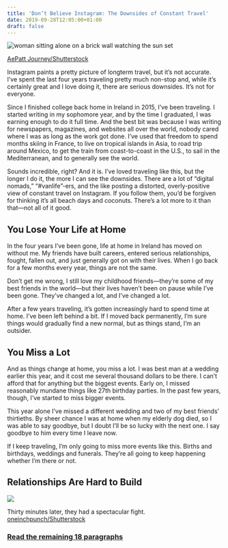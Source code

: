 ```yaml
---
title: 'Don’t Believe Instagram: The Downsides of Constant Travel'
date: 2019-09-28T12:05:00+01:00
draft: false
---
```


![woman sitting alone on a brick wall watching the sun set](https://www.lifesavvy.com/p/uploads/2019/09/4bc2d343.jpg)

[AePatt Journey/Shutterstock](https://www.shutterstock.com/image-photo/silhouette-young-woman-sitting-alone-on-1074192077)

Instagram paints a pretty picture of longterm travel, but it’s not accurate. I’ve spent the last four years traveling pretty much non-stop and, while it’s certainly great and I love doing it, there are serious downsides. It’s not for everyone.

Since I finished college back home in Ireland in 2015, I’ve been traveling. I started writing in my sophomore year, and by the time I graduated, I was earning enough to do it full time. And the best bit was because I was writing for newspapers, magazines, and websites all over the world, nobody cared where I was as long as the work got done. I’ve used that freedom to spend months skiing in France, to live on tropical islands in Asia, to road trip around Mexico, to get the train from coast-to-coast in the U.S., to sail in the Mediterranean, and to generally see the world.

Sounds incredible, right? And it is. I’ve loved traveling like this, but the longer I do it, the more I can see the downsides. There are a lot of “digital nomads,” “#vanlife”-ers, and the like posting a distorted, overly-positive view of constant travel on Instagram. If you follow them, you’d be forgiven for thinking it’s all beach days and coconuts. There’s a lot more to it than that—not all of it good.

You Lose Your Life at Home
--------------------------

In the four years I’ve been gone, life at home in Ireland has moved on without me. My friends have built careers, entered serious relationships, fought, fallen out, and just generally got on with their lives. When I go back for a few months every year, things are not the same.

Don’t get me wrong, I still love my childhood friends—they’re some of my best friends in the world—but their lives haven’t been on pause while I’ve been gone. They’ve changed a lot, and I’ve changed a lot.

After a few years traveling, it’s gotten increasingly hard to spend time at home. I’ve been left behind a bit. If I moved back permanently, I’m sure things would gradually find a new normal, but as things stand, I’m an outsider.

You Miss a Lot
--------------

And as things change at home, you miss a lot. I was best man at a wedding earlier this year, and it cost me several thousand dollars to be there. I can’t afford that for anything but the biggest events. Early on, I missed reasonably mundane things like 27th birthday parties. In the past few years, though, I’ve started to miss bigger events.

This year alone I’ve missed a different wedding and two of my best friends’ thirtieths. By sheer chance I was at home when my elderly dog died, so I was able to say goodbye, but I doubt I’ll be so lucky with the next one. I say goodbye to him every time I leave now.

If I keep traveling, I’m only going to miss more events like this. Births and birthdays, weddings and funerals. They’re all going to keep happening whether I’m there or not.

Relationships Are Hard to Build
-------------------------------

![](https://www.lifesavvy.com/p/uploads/2019/09/c5f6885b.jpg)

Thirty minutes later, they had a spectacular fight. [oneinchpunch/Shutterstock](https://www.shutterstock.com/image-photo/young-couple-colosseum-rome-happy-tourists-762434446)

### [Read the remaining 18 paragraphs](https://www.lifesavvy.com/9839/dont-believe-instagram-the-downsides-of-constant-travel/)